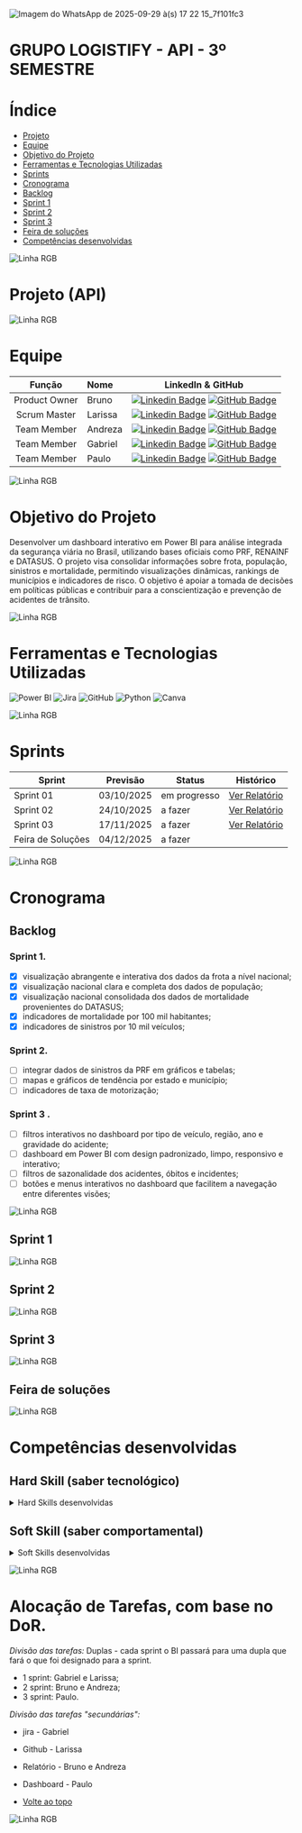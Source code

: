  ![Imagem do WhatsApp de 2025-09-29 à(s) 17 22 15_7f101fc3](https://github.com/user-attachments/assets/ac8e7dc4-3e5c-481f-b9e5-d2669b35b72a)


# GRUPO LOGISTIFY - API - 3º SEMESTRE

# Índice

* [Projeto](#projeto-template)
* [Equipe](#equipe)
* [Objetivo do Projeto](#objetivo-do-projeto)
* [Ferramentas e Tecnologias Utilizadas](#Ferramentas-e-Tecnologias-Utilizadas)
* [Sprints](#Sprints)
* [Cronograma](#Cronograma)
* [Backlog](##Backlog)
* [Sprint 1](##Sprint-1)
* [Sprint 2](##Sprint-2)
* [Sprint 3](##Sprint-3)
* [Feira de soluções](##Feira-de-soluções)
* [Competências desenvolvidas](#competências-desenvolvidas)

![Linha RGB](https://user-images.githubusercontent.com/74038190/212284115-f47cd8ff-2ffb-4b04-b5bf-4d1c14c0247f.gif)

# Projeto (API) 

![Linha RGB](https://user-images.githubusercontent.com/74038190/212284115-f47cd8ff-2ffb-4b04-b5bf-4d1c14c0247f.gif)

# Equipe
|    Função     | Nome                                  |                                                                                                                                                      LinkedIn & GitHub                                                                                                                                                      |
| :-----------: | :------------------------------------ | :-------------------------------------------------------------------------------------------------------------------------------------------------------------------------------------------------------------------------------------------------------------------------------------------------------------------------: |
| Product Owner |  Bruno        |     [![Linkedin Badge](https://img.shields.io/badge/Linkedin-blue?style=flat-square&logo=Linkedin&logoColor=white)](https://www.linkedin.com/in/bruno-della-corte-4a792233a/) [![GitHub Badge](https://img.shields.io/badge/GitHub-111217?style=flat-square&logo=github&logoColor=white)](https://github.com/Bruno2811)              |
| Scrum Master  |Larissa |      [![Linkedin Badge](https://img.shields.io/badge/Linkedin-blue?style=flat-square&logo=Linkedin&logoColor=white)](https://www.linkedin.com/in/larissa-alves-422a10213) [![GitHub Badge](https://img.shields.io/badge/GitHub-111217?style=flat-square&logo=github&logoColor=white)](https://github.com/Larih13)     |
| Team Member   | Andreza              |         [![Linkedin Badge](https://img.shields.io/badge/Linkedin-blue?style=flat-square&logo=Linkedin&logoColor=white)](https://www.linkedin.com/in/andreza-maria-4a6625277) [![GitHub Badge](https://img.shields.io/badge/GitHub-111217?style=flat-square&logo=github&logoColor=white)](https://github.com/ANDREZA154)        |
|  Team Member  | Gabriel                 |   [![Linkedin Badge](https://img.shields.io/badge/Linkedin-blue?style=flat-square&logo=Linkedin&logoColor=white)](https://www.linkedin.com/in/gabriel-alves-3b5aba1ba) [![GitHub Badge](https://img.shields.io/badge/GitHub-111217?style=flat-square&logo=github&logoColor=white)](https://www.linkedin.com/in/gabriel-alves-3b5aba1ba)   |
|  Team Member  | Paulo      |           [![Linkedin Badge](https://img.shields.io/badge/Linkedin-blue?style=flat-square&logo=Linkedin&logoColor=white)](https://www.linkedin.com/in/paulo-henrique-b21680306) [![GitHub Badge](https://img.shields.io/badge/GitHub-111217?style=flat-square&logo=github&logoColor=white)](https://github.com/Paulo0805)          |

![Linha RGB](https://user-images.githubusercontent.com/74038190/212284115-f47cd8ff-2ffb-4b04-b5bf-4d1c14c0247f.gif)

# Objetivo do Projeto

Desenvolver um dashboard interativo em Power BI para análise integrada da segurança viária no Brasil, utilizando bases oficiais como PRF, RENAINF e DATASUS. O projeto visa consolidar informações sobre frota, população, sinistros e mortalidade, permitindo visualizações dinâmicas, rankings de municípios e indicadores de risco. O objetivo é apoiar a tomada de decisões em políticas públicas e contribuir para a conscientização e prevenção de acidentes de trânsito.

![Linha RGB](https://user-images.githubusercontent.com/74038190/212284115-f47cd8ff-2ffb-4b04-b5bf-4d1c14c0247f.gif)

# Ferramentas e Tecnologias Utilizadas

![Power BI](https://img.shields.io/badge/Power%20BI-F2C811?style=for-the-badge&logo=powerbi&logoColor=black)
![Jira](https://img.shields.io/badge/Jira-0052CC?style=for-the-badge&logo=jira&logoColor=white)
![GitHub](https://img.shields.io/badge/GitHub-181717?style=for-the-badge&logo=github&logoColor=white)
![Python](https://img.shields.io/badge/Python-3776AB?style=for-the-badge&logo=python&logoColor=white)
![Canva](https://img.shields.io/badge/Canva-00C4CC?style=for-the-badge&logo=canva&logoColor=white)

![Linha RGB](https://user-images.githubusercontent.com/74038190/212284115-f47cd8ff-2ffb-4b04-b5bf-4d1c14c0247f.gif)

# Sprints

Sprint | Previsão | Status| Histórico|
|------|--------|------|--------|
|Sprint 01| 03/10/2025 | em progresso| [Ver Relatório](https://www.canva.com/design/DAG0CTb4Z2o/fRSZLn9WMa5JNHOOm-CzrA/edit?utm_content=DAG0CTb4Z2o&utm_campaign=designshare&utm_medium=link2&utm_source=sharebutton) | 
|Sprint 02|  24/10/2025| a fazer |[Ver Relatório](https://www.canva.com/design/DAG0Cl4QdUE/DyUmjvypC6DI_T42OQEY9Q/edit?utm_content=DAG0Cl4QdUE&utm_campaign=designshare&utm_medium=link2&utm_source=sharebutton) | 
|Sprint 03| 17/11/2025 | a fazer|[Ver Relatório](https://www.canva.com/design/DAG0CqfUwQI/SsJcoTt5QNtr33tHZ1Iyxw/edit?utm_content=DAG0CqfUwQI&utm_campaign=designshare&utm_medium=link2&utm_source=sharebutton) | 
|Feira de Soluções| 04/12/2025 | a fazer || 

![Linha RGB](https://user-images.githubusercontent.com/74038190/212284115-f47cd8ff-2ffb-4b04-b5bf-4d1c14c0247f.gif)

# Cronograma

## Backlog 

### Sprint 1. 
- [x] visualização abrangente e interativa dos dados da frota a nível nacional;
- [x] visualização nacional clara e completa dos dados de população;
- [x] visualização nacional consolidada dos dados de mortalidade provenientes do DATASUS;
- [x] indicadores de mortalidade por 100 mil habitantes;
- [x] indicadores de sinistros por 10 mil veículos;

### Sprint 2. 
- [ ] integrar dados de sinistros da PRF em gráficos e tabelas;
- [ ] mapas e gráficos de tendência por estado e município;
- [ ] indicadores de taxa de motorização;
      
### Sprint 3 . 
- [ ] filtros interativos no dashboard por tipo de veículo, região, ano e gravidade do acidente;
- [ ] dashboard em Power BI com design padronizado, limpo, responsivo e interativo;
- [ ] filtros de sazonalidade dos acidentes, óbitos e incidentes;
- [ ] botões e menus interativos no dashboard que facilitem a navegação entre diferentes visões;

![Linha RGB](https://user-images.githubusercontent.com/74038190/212284115-f47cd8ff-2ffb-4b04-b5bf-4d1c14c0247f.gif)

## Sprint 1

![Linha RGB](https://user-images.githubusercontent.com/74038190/212284115-f47cd8ff-2ffb-4b04-b5bf-4d1c14c0247f.gif)

## Sprint 2 

![Linha RGB](https://user-images.githubusercontent.com/74038190/212284115-f47cd8ff-2ffb-4b04-b5bf-4d1c14c0247f.gif)

## Sprint 3  

![Linha RGB](https://user-images.githubusercontent.com/74038190/212284115-f47cd8ff-2ffb-4b04-b5bf-4d1c14c0247f.gif)

## Feira de soluções

![Linha RGB](https://user-images.githubusercontent.com/74038190/212284115-f47cd8ff-2ffb-4b04-b5bf-4d1c14c0247f.gif)

# Competências desenvolvidas

## Hard Skill (saber tecnológico)
<details>
<summary>Hard Skills desenvolvidas</summary>
  
| Tecnologia/Metodologia | Classificação |
| ---------------------- | ------------- |
| GitHub | ☆ ☆ ☆ ☆ ☆ |
| Gestão de Projetos | ☆ ☆ ☆ ☆ ☆ |
| Scrum Master | ☆ ☆ ☆ ☆ ☆ |
| Prodct Owner | ☆ ☆ ☆ ☆ ☆ |
| Markdown | ☆ ☆ ☆ ☆ ☆ |
| Git Projects | ☆ ☆ ☆ ☆ ☆ |
 
</details>

## Soft Skill (saber comportamental)
<details>
<summary>Soft Skills desenvolvidas</summary>

| Habilidades | Classificação |
| ---------------------- | ------------- |
| Colaboração | ☆ ☆ ☆ ☆ ☆ |
| Proatividade| ☆ ☆ ☆ ☆ ☆ |
| Pensamento Crítico | ☆ ☆ ☆ ☆ ☆ |
| Gerenciamento de Tempo | ☆ ☆ ☆ ☆ ☆ |
| Adaptabilidade | ☆ ☆ ☆ ☆ ☆ |
| Resiliência | ☆ ☆ ☆ ☆ ☆ |

</details>

![Linha RGB](https://user-images.githubusercontent.com/74038190/212284115-f47cd8ff-2ffb-4b04-b5bf-4d1c14c0247f.gif)

# Alocação de Tarefas, com base no DoR.

*Divisão das tarefas:*
Duplas - cada sprint o BI passará para uma dupla que fará o que foi designado para a sprint. 

* 1 sprint: Gabriel e Larissa; 
* 2 sprint: Bruno e Andreza;
* 3 sprint: Paulo.

 *Divisão das tarefas "secundárias":*
 
* jira - Gabriel
* Github - Larissa
* Relatório - Bruno e Andreza
* Dashboard - Paulo

* [Volte ao topo](#GRUPO-LOGISTIFY---API---3º-SEMESTRE)

![Linha RGB](https://user-images.githubusercontent.com/74038190/212284115-f47cd8ff-2ffb-4b04-b5bf-4d1c14c0247f.gif)

